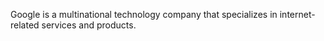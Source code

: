 Google is a multinational technology company that specializes in internet-related services and products.